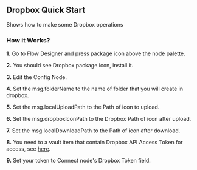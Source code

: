 ## Dropbox Quick Start

Shows how to make some Dropbox operations

### How it Works?

**1.** Go to Flow Designer and press package icon above the node palette.

**2.** You should see Dropbox package icon, install it.

**3.** Edit the Config Node.

**4.** Set the msg.folderName to the name of folder that you will create in dropbox.

**5.** Set the msg.localUploadPath to the Path of icon to upload.

**6.** Set the msg.dropboxIconPath to the Dropbox Path of icon after upload.

**7.** Set the msg.localDownloadPath to the Path of icon after download.

**8.** You need to a vault item that contain Dropbox API Access Token for access, see [here](http://99rabbits.com/get-dropbox-access-token/).

**9.** Set your token to Connect node's Dropbox Token field.

